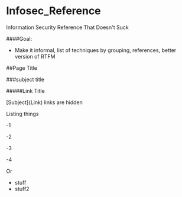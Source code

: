 # Infosec_Reference
Information Security Reference That Doesn't Suck


####Goal:

* Make it informal, list of techniques by grouping, references, better version of RTFM


##Page Title

###subject title

#####Link Title

[Subject]{Link) links are hidden



Listing things

-1

-2

-3

-4

Or 

* stuff
* stuff2

